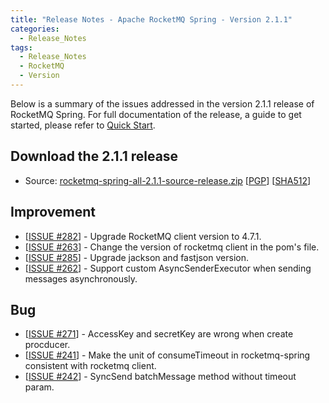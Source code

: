 ```yaml
---
title: "Release Notes - Apache RocketMQ Spring - Version 2.1.1"
categories:
  - Release_Notes
tags:
  - Release_Notes
  - RocketMQ
  - Version
---
```


Below is a summary of the issues addressed in the version 2.1.1 release of RocketMQ Spring. For full documentation of the release, a guide to get started, please refer to [Quick Start](https://github.com/apache/rocketmq-spring).


<h2> Download the 2.1.1 release</h2>
    
* Source: [rocketmq-spring-all-2.1.1-source-release.zip](https://archive.apache.org/dist/rocketmq/rocketmq-spring/2.1.1/rocketmq-spring-all-2.1.1-source-release.zip) [[PGP](https://archive.apache.org/dist/rocketmq/rocketmq-spring/2.1.1/rocketmq-spring-all-2.1.1-source-release.zip.asc)] [[SHA512](https://archive.apache.org/dist/rocketmq/rocketmq-spring/2.1.1/rocketmq-spring-all-2.1.1-source-release.zip.sha512)]

## Improvement
<ul>
<li>[<a href='https://github.com/apache/rocketmq-spring/pull/283'>ISSUE #282</a>] -  Upgrade RocketMQ client version to 4.7.1.
</li>
<li>[<a href='https://github.com/apache/rocketmq-spring/pull/265'>ISSUE #263</a>] -  Change the version of rocketmq client in the pom's file.
</li>
<li>[<a href='https://github.com/apache/rocketmq-spring/pull/285'>ISSUE #285</a>] -  Upgrade jackson and fastjson version.
</li>
<li>[<a href='https://github.com/apache/rocketmq-spring/pull/266'>ISSUE #262</a>] -  Support custom AsyncSenderExecutor when sending messages asynchronously.
</li>
</ul>

## Bug
<ul>
<li>[<a href='https://github.com/apache/rocketmq-spring/pull/269'>ISSUE #271</a>] -  AccessKey and secretKey are wrong when create procducer.
</li>
<li>[<a href='https://github.com/apache/rocketmq-spring/pull/247'>ISSUE #241</a>] -  Make the unit of consumeTimeout in rocketmq-spring consistent with rocketmq client.
</li>
<li>[<a href='https://github.com/apache/rocketmq-spring/pull/244'>ISSUE #242</a>] -  SyncSend batchMessage method without timeout param.
</li>
</ul>